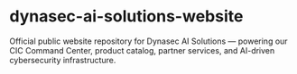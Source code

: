 # dynasec-ai-solutions-website
Official public website repository for Dynasec AI Solutions — powering our CIC Command Center, product catalog, partner services, and AI-driven cybersecurity infrastructure.
